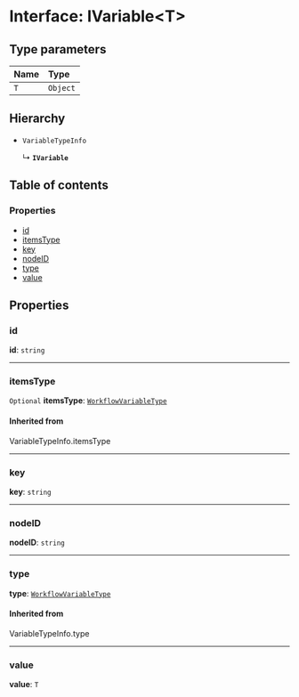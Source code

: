 # Interface: IVariable\<T>

## Type parameters

| Name | Type |
| :------ | :------ |
| `T` | `Object` |

## Hierarchy

* `VariableTypeInfo`

  ↳ **`IVariable`**

## Table of contents

### Properties

* [id](/en/auto-docs/interface/interfaces/IVariable.md#id)
* [itemsType](/en/auto-docs/interface/interfaces/IVariable.md#itemstype)
* [key](/en/auto-docs/interface/interfaces/IVariable.md#key)
* [nodeID](/en/auto-docs/interface/interfaces/IVariable.md#nodeid)
* [type](/en/auto-docs/interface/interfaces/IVariable.md#type)
* [value](/en/auto-docs/interface/interfaces/IVariable.md#value)

## Properties

### id

**id**: `string`

***

### itemsType

`Optional` **itemsType**: [`WorkflowVariableType`](/en/auto-docs/interface/enums/WorkflowVariableType.md)

#### Inherited from

VariableTypeInfo.itemsType

***

### key

**key**: `string`

***

### nodeID

**nodeID**: `string`

***

### type

**type**: [`WorkflowVariableType`](/en/auto-docs/interface/enums/WorkflowVariableType.md)

#### Inherited from

VariableTypeInfo.type

***

### value

**value**: `T`
